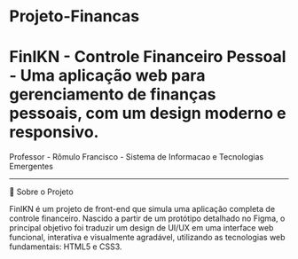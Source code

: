 # Projeto-Financas 
# FinIKN - Controle Financeiro Pessoal - Uma aplicação web para gerenciamento de finanças pessoais, com um design moderno e responsivo.
Professor - Rômulo Francisco - Sistema de Informacao e Tecnologias Emergentes 

---

📖 Sobre o Projeto

FinIKN é um projeto de front-end que simula uma aplicação completa de controle financeiro. Nascido a partir de um protótipo detalhado no Figma, o principal objetivo foi traduzir um design de UI/UX em uma interface web funcional, interativa e visualmente agradável, utilizando as tecnologias web fundamentais: HTML5 e CSS3.



